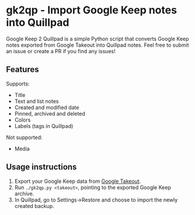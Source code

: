 # gk2qp - Import Google Keep notes into Quillpad

Google Keep 2 Quillpad is a simple Python script that converts Google Keep notes exported from Google Takeout into Quillpad notes.
Feel free to submit an issue or create a PR if you find any issues!

## Features

Supports:
 - Title
 - Text and list notes
 - Created and modified date
 - Pinned, archived and deleted
 - Colors
 - Labels (tags in Quillpad) 

Not supported:
 - Media

## Usage instructions

 1. Export your Google Keep data from [Google Takeout](https://takeout.google.com/).
 2. Run `./gk2qp.py <takeout>`, pointing to the exported Google Keep archive.
 3. In Quillpad, go to Settings->Restore and choose to import the newly created backup.

